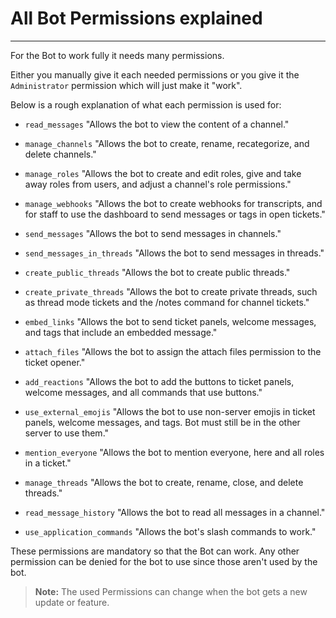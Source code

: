 # All Bot Permissions explained
***
For the Bot to work fully it needs many permissions.

Either you manually give it each needed permissions or you give it the `Administrator` permission which will just make it "work".

Below is a rough explanation of what each permission is used for:


* `read_messages` "Allows the bot to view the content of a channel."

* `manage_channels` "Allows the bot to create, rename, recategorize, and delete channels."

* `manage_roles` "Allows the bot to create and edit roles, give and take away roles from users, and adjust a channel's role permissions."

* `manage_webhooks` "Allows the bot to create webhooks for transcripts, and for staff to use the dashboard to send messages or tags in open tickets."

* `send_messages` "Allows the bot to send messages in channels."

* `send_messages_in_threads` "Allows the bot to send messages in threads."

* `create_public_threads` "Allows the bot to create public threads."

* `create_private_threads` "Allows the bot to create private threads, such as thread mode tickets and the /notes command for channel tickets."

* `embed_links` "Allows the bot to send ticket panels, welcome messages, and tags that include an embedded message."

* `attach_files` "Allows the bot to assign the attach files permission to the ticket opener."

* `add_reactions` "Allows the bot to add the buttons to ticket panels, welcome messages, and all commands that use buttons."

* `use_external_emojis` "Allows the bot to use non-server emojis in ticket panels, welcome messages, and tags. Bot must still be in the other server to use them."

* `mention_everyone` "Allows the bot to mention everyone, here and all roles in a ticket."

* `manage_threads` "Allows the bot to create, rename, close, and delete threads."

* `read_message_history` "Allows the bot to read all messages in a channel."

* `use_application_commands` "Allows the bot's slash commands to work."

These permissions are mandatory so that the Bot can work. Any other permission can be denied for the bot to use since those aren't used by the bot. 

> **Note:** The used Permissions can change when the bot gets a new update or feature.